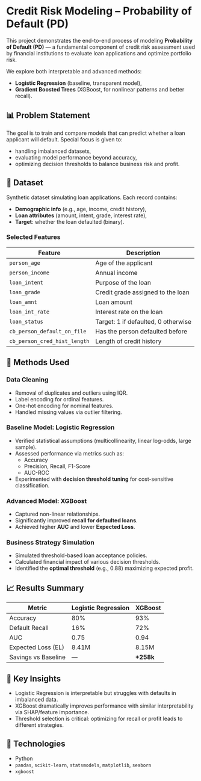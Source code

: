 # Credit Risk Modeling – Probability of Default (PD)

This project demonstrates the end-to-end process of modeling **Probability of Default (PD)** — a fundamental component of credit risk assessment used by financial institutions to evaluate loan applications and optimize portfolio risk.

We explore both interpretable and advanced methods:
- **Logistic Regression** (baseline, transparent model),
- **Gradient Boosted Trees** (XGBoost, for nonlinear patterns and better recall).

## 📊 Problem Statement

The goal is to train and compare models that can predict whether a loan applicant will default. Special focus is given to:
- handling imbalanced datasets,
- evaluating model performance beyond accuracy,
- optimizing decision thresholds to balance business risk and profit.

## 📁 Dataset

Synthetic dataset simulating loan applications. Each record contains:
- **Demographic info** (e.g., age, income, credit history),
- **Loan attributes** (amount, intent, grade, interest rate),
- **Target**: whether the loan defaulted (binary).

### Selected Features

| Feature | Description |
|--------|-------------|
| `person_age` | Age of the applicant |
| `person_income` | Annual income |
| `loan_intent` | Purpose of the loan |
| `loan_grade` | Credit grade assigned to the loan |
| `loan_amnt` | Loan amount |
| `loan_int_rate` | Interest rate on the loan |
| `loan_status` | Target: 1 if defaulted, 0 otherwise |
| `cb_person_default_on_file` | Has the person defaulted before |
| `cb_person_cred_hist_length` | Length of credit history |

## 🔧 Methods Used

### Data Cleaning
- Removal of duplicates and outliers using IQR.
- Label encoding for ordinal features.
- One-hot encoding for nominal features.
- Handled missing values via outlier filtering.

### Baseline Model: Logistic Regression
- Verified statistical assumptions (multicollinearity, linear log-odds, large sample).
- Assessed performance via metrics such as:
  - Accuracy
  - Precision, Recall, F1-Score
  - AUC-ROC
- Experimented with **decision threshold tuning** for cost-sensitive classification.

### Advanced Model: XGBoost
- Captured non-linear relationships.
- Significantly improved **recall for defaulted loans**.
- Achieved higher **AUC** and lower **Expected Loss**.

### Business Strategy Simulation
- Simulated threshold-based loan acceptance policies.
- Calculated financial impact of various decision thresholds.
- Identified the **optimal threshold** (e.g., 0.88) maximizing expected profit.

## 📈 Results Summary

| Metric                | Logistic Regression | XGBoost |
|----------------------|---------------------|---------|
| Accuracy             | 80%                 | 93%     |
| Default Recall       | 16%                 | 72%     |
| AUC                  | 0.75                | 0.94    |
| Expected Loss (EL)   | 8.41M               | 8.15M   |
| Savings vs Baseline  | —                   | **+258k** |

## 📌 Key Insights

- Logistic Regression is interpretable but struggles with defaults in imbalanced data.
- XGBoost dramatically improves performance with similar interpretability via SHAP/feature importance.
- Threshold selection is critical: optimizing for recall or profit leads to different strategies.

## 🧠 Technologies

- Python
- `pandas`, `scikit-learn`, `statsmodels`, `matplotlib`, `seaborn`
- `xgboost`

